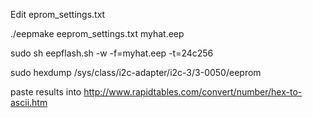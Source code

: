 Edit eprom_settings.txt

./eepmake eeprom_settings.txt myhat.eep

sudo sh eepflash.sh -w -f=myhat.eep -t=24c256

sudo hexdump /sys/class/i2c-adapter/i2c-3/3-0050/eeprom

paste results into http://www.rapidtables.com/convert/number/hex-to-ascii.htm
